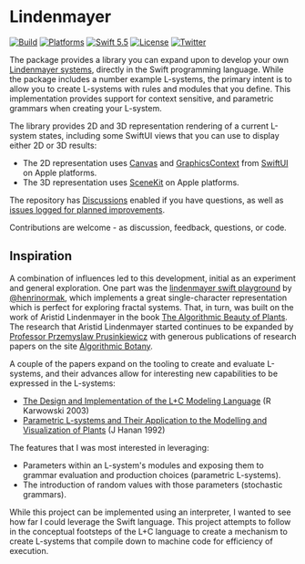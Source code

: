 # Lindenmayer

[![Build](https://github.com/heckj/Lindenmayer/actions/workflows/swift.yml/badge.svg)](https://github.com/heckj/Lindenmayer/actions/workflows/swift.yml)
[![Platforms](https://img.shields.io/badge/platforms-iOS%20|%20Mac%20-lightgray.svg)]()
[![Swift 5.5](https://img.shields.io/badge/swift-5.5-red.svg?style=flat)](https://developer.apple.com/swift)
[![License](https://img.shields.io/badge/license-MIT-lightgrey.svg)](https://opensource.org/licenses/MIT)
[![Twitter](https://img.shields.io/badge/twitter-@heckj-blue.svg)](http://twitter.com/heckj)

The package provides a library you can expand upon to develop your own [Lindenmayer systems](https://en.wikipedia.org/wiki/L-system), directly in the Swift programming language.
While the package includes a number example L-systems, the primary intent is to allow you to create L-systems with rules and modules that you define.
This implementation provides support for context sensitive, and parametric grammars when creating your L-system.

The library provides 2D and 3D representation rendering of a current L-system states, including some SwiftUI views that you can use to display either 2D or 3D results:
- The 2D representation uses [Canvas](http://developer.apple.com/documentation/swiftui/Canvas) and [GraphicsContext](https://developer.apple.com/documentation/swiftui/graphicscontext) from [SwiftUI](https://developer.apple.com/documentation/swiftui) on Apple platforms.
- The 3D representation uses [SceneKit](https://developer.apple.com/documentation/scenekit) on Apple platforms.

The repository has [Discussions](https://github.com/heckj/Lindenmayer/discussions) enabled if you have questions, as well as [issues logged for planned improvements](https://github.com/heckj/Lindenmayer/issues?q=is%3Aissue+is%3Aopen+label%3Aenhancement). 

Contributions are welcome - as discussion, feedback, questions, or code.

## Inspiration

A combination of influences led to this development, initial as an experiment and general exploration.
One part was the [lindenmayer swift playground](https://github.com/henrinormak/lindenmayer) by [@henrinormak](https://twitter.com/henrinormak), which implements a great single-character representation which is perfect for exploring fractal systems.
That, in turn, was built on the work of Aristid Lindenmayer in the book [The Algorithmic Beauty of Plants](http://algorithmicbotany.org/papers/#abop).
The research that Aristid Lindenmayer started continues to be expanded by [Professor Przemyslaw Prusinkiewicz](https://pages.cpsc.ucalgary.ca/~pwp) with generous publications of research papers on the site [Algorithmic Botany](http://algorithmicbotany.org).

A couple of the papers expand on the tooling to create and evaluate L-systems, and their advances allow for interesting new capabilities to be expressed in the L-systems:

- [The Design and Implementation of the L+C Modeling Language](http://algorithmicbotany.org/papers/l+c.tcs2003.html) (R Karwowski 2003)
- [Parametric L-systems and Their Application to the Modelling and Visualization of Plants](http://algorithmicbotany.org/papers/hanan.dis1992.html) (J Hanan 1992)

The features that I was most interested in leveraging:

- Parameters within an L-system's modules and exposing them to grammar evaluation and production choices (parametric L-systems).
- The introduction of random values with those parameters (stochastic grammars).

While this project can be implemented using an interpreter, I wanted to see how far I could leverage the Swift language.
This project attempts to follow in the conceptual footsteps of the L+C language to create a mechanism to create L-systems that compile down to machine code for efficiency of execution.
